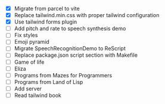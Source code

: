 - [x] Migrate from parcel to vite
- [x] Replace tailwind.min.css with proper tailwind configuration
- [x] Use tailwind forms plugin
- [ ] Add pitch and rate to speech synthesis demo
- [ ] Fix styles
- [ ] Emoji pyramid
- [ ] Migrate SpeechRecognitionDemo to ReScript
- [ ] Replace package.json script section with Makefile
- [ ] Game of life
- [ ] Eliza
- [ ] Programs from Mazes for Programmers
- [ ] Programs from Land of Lisp
- [ ] Add server
- [ ] Read tailwind book

